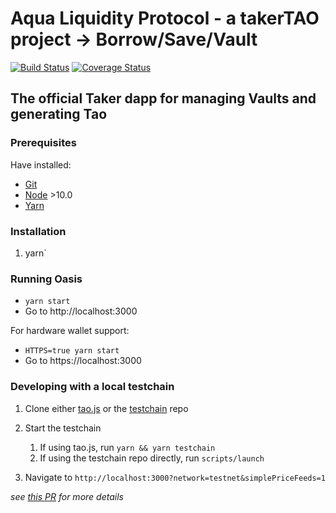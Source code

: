 # Aqua Liquidity Protocol - a takerTAO project -> Borrow/Save/Vault

[![Build Status][build]][build-url]
[![Coverage Status][cover]][cover-url]

## The official Taker dapp for managing Vaults and generating Tao

### Prerequisites

Have installed:

- [Git](https://git-scm.com/downloads)
- [Node](https://nodejs.org/en/download/) >10.0
- [Yarn](https://yarnpkg.com/lang/en/docs/install/)

### Installation

1.  yarn`

### Running Oasis

- `yarn start`
- Go to http://localhost:3000

For hardware wallet support:

- `HTTPS=true yarn start`
- Go to https://localhost:3000

### Developing with a local testchain

1. Clone either [tao.js](https://github.com/makerdao/tao.js) or the [testchain](https://github.com/makerdao/testchain) repo

2. Start the testchain
   1. If using tao.js, run `yarn && yarn testchain`
   2. If using the testchain repo directly, run `scripts/launch`

3) Navigate to `http://localhost:3000?network=testnet&simplePriceFeeds=1`

_see [this PR](https://github.com/makerdao/mcd-cdp-portal/pull/26) for more details_

[build]: https://circleci.com/gh/makerdao/mcd-cdp-portal.svg?style=svg
[build-url]: https://circleci.com/gh/makerdao/mcd-cdp-portal
[cover]: https://codecov.io/gh/makerdao/mcd-cdp-portal/branch/master/graph/badge.svg
[cover-url]: https://codecov.io/gh/makerdao/mcd-cdp-portal
